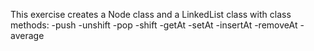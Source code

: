 This exercise creates a Node class and a LinkedList class with class methods:
  -push
  -unshift
  -pop
  -shift
  -getAt
  -setAt
  -insertAt
  -removeAt
  -average
